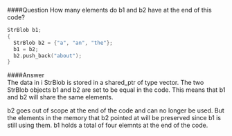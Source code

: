 ####Question
How many elements do b1 and b2 have at the end of this code?  
```cpp
StrBlob b1;
{
  StrBlob b2 = {"a", "an", "the"};
  b1 = b2;
  b2.push_back("about");
}
```
####Answer  
The data in i StrBlob is stored in a shared_ptr of type vector<string>. The two StrBlob objects b1 and b2 are set to be equal in the code. This means that b1 and b2 will share the same elements.  

b2 goes out of scope at the end of the code and can no longer be used. But the elements in the memory that b2 pointed at will be preserved since b1 is still using them. b1 holds a total of four elemnts at the end of the code.
